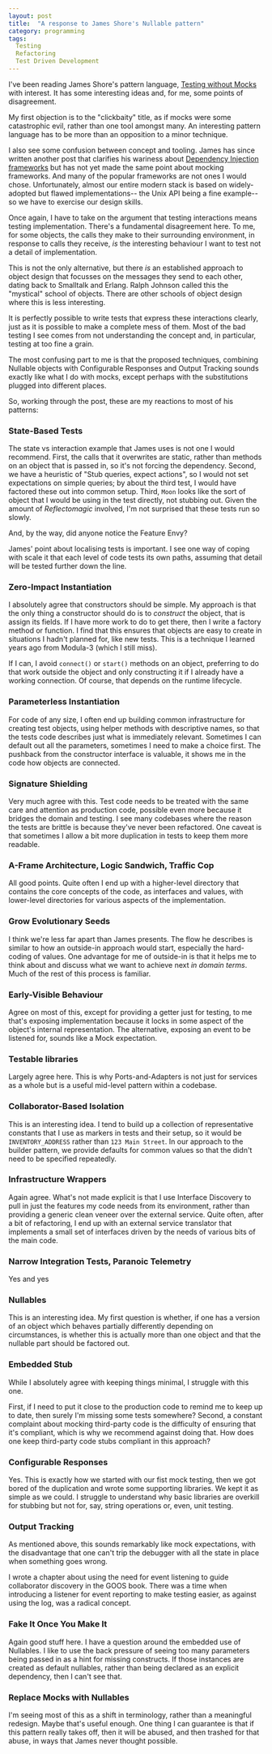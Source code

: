 ```yaml
---
layout: post
title:  "A response to James Shore's Nullable pattern"
category: programming
tags: 
  Testing
  Refactoring
  Test Driven Development
---
```


I've been reading James Shore's pattern language, 
[Testing without Mocks](https://www.jamesshore.com/v2/projects/testing-without-mocks/testing-without-mocks) with interest.
It has some interesting ideas and, for me, some points of disagreement. 

My first objection is to the "clickbaity" title, as if mocks were 
some catastrophic evil, rather than one tool amongst many. An interesting
pattern language has to be more than an opposition to a minor technique.

I also see some confusion between concept and tooling. James has since written 
another post that clarifies his wariness about 
[Dependency Injection frameworks](https://www.jamesshore.com/v2/blog/2023/the-problem-with-dependency-injection-frameworks)
but has not yet made the same point about mocking frameworks.
And many of the popular frameworks are not ones I would chose. Unfortunately, almost our 
entire modern stack is based on widely-adopted but flawed implementations--
the Unix API being a fine example--so we have to exercise our design skills.

Once again, I have to take on the argument that testing interactions 
means testing implementation. There's a fundamental disagreement here. 
To me, for some objects, the calls they make to their surrounding environment, 
in response to calls they receive, *is* the interesting behaviour I want to test 
not a detail of implementation. 

This is not the only alternative, but there _is_ an established 
approach to object design that focusses on the messages they send to each other, 
dating back to Smalltalk and Erlang. Ralph Johnson called this the "mystical" school
of objects. There are other schools of object design where this is less interesting.

It is perfectly possible to write tests that express these interactions clearly, 
just as it is possible to make a complete mess of them. Most of the bad testing
I see comes from not understanding the concept and, in particular, 
testing at too fine a grain. 

The most confusing part to me is that the proposed techniques, 
combining Nullable objects with Configurable Responses and Output Tracking
sounds exactly like what I do with mocks, except perhaps with the substitutions
plugged into different places.

So, working through the post, these are my reactions to most of his patterns:

### State-Based Tests

The state vs interaction example that James uses is not one I would recommend. First, 
the calls that it overwrites are static, rather than methods on an object that is 
passed in, so it's not forcing the dependency. Second, we have a heuristic of 
"Stub queries, expect actions", so I would not set expectations on simple queries;
by about the third test, I would have factored these out into common setup. Third, 
`Moon` looks like the sort of object that I would be using in the test directly, 
not stubbing out. Given the amount of _Reflectomagic_ involved, I'm not surprised
that these tests run so slowly.

And, by the way, did anyone notice the Feature Envy?

James' point about localising tests is important. I see one way of coping with scale
it that each level of code tests its own paths, assuming that detail will be 
tested further down the line.

### Zero-Impact Instantiation

I absolutely agree that constructors should be simple. My approach is that the
only thing a constructor should do is to _construct_ the object, that is assign
its fields. If I have more work to do to get there, then I write a factory
method or function. I find that this ensures that objects are easy to create
in situations I hadn't planned for, like new tests. This is a technique I learned
years ago from Modula-3 (which I still miss).

If I can, I avoid `connect()` or `start()` methods on an object, 
preferring to do that work outside the object and only constructing 
it if I already have a working connection. Of course, that depends on 
the runtime lifecycle.

### Parameterless Instantiation
For code of any size, I often end up building common infrastructure for creating
test objects, using helper methods with descriptive names, so that the tests code
describes just what is immediately relevant. Sometimes I can default out all the 
parameters, sometimes I need to make a choice first. The pushback from the 
constructor interface is valuable, it shows me in the code how objects are connected.

### Signature Shielding

Very much agree with this. Test code needs to be treated with the same care and attention
as production code, possible even more because it bridges the domain and testing. I see
many codebases where the reason the tests are brittle is because they've never been 
refactored. One caveat is that sometimes I allow a bit more duplication in tests to 
keep them more readable.

### A-Frame Architecture, Logic Sandwich, Traffic Cop
All good points. Quite often I end up with a higher-level directory that contains 
the core concepts of the code, as interfaces and values, with lower-level directories
for various aspects of the implementation.

### Grow Evolutionary Seeds
I think we're less far apart than James presents. The flow he describes is similar to
how an outside-in approach would start, especially the hard-coding of values. One 
advantage for me of outside-in is that it helps me to think about and discuss what 
we want to achieve next _in domain terms_. Much of the rest of this process is familiar.

### Early-Visible Behaviour

Agree on most of this, except for providing a getter just for testing, to me that's 
exposing implementation because it locks in some aspect of the object's internal 
representation. The alternative, exposing an event to be listened for, sounds like 
a Mock expectation.

### Testable libraries

Largely agree here. This is why Ports-and-Adapters is not just for services as a whole
but is a useful mid-level pattern within a codebase.

### Collaborator-Based Isolation

This is an interesting idea. I tend to build up a collection of representative constants
that I use as markers in tests and their setup, so it would be `INVENTORY_ADDRESS` rather than
`123 Main Street`. In our approach to the builder pattern, we provide defaults for
common values so that the didn't need to be specified repeatedly.

### Infrastructure Wrappers

Again agree. What's not made explicit is that I use Interface Discovery to pull in just the features
my code needs from its environment, rather than providing a generic clean veneer over the external 
service. Quite often, after a bit of refactoring, I end up with an external service translator that
implements a small set of interfaces driven by the needs of various bits of the main code.

### Narrow Integration Tests, Paranoic Telemetry
Yes and yes

### Nullables
This is an interesting idea. My first question is whether, if one has a version of an object which
behaves partially differently depending on circumstances, is whether this is actually more than one object
and that the nullable part should be factored out.

### Embedded Stub
While I absolutely agree with keeping things minimal, I struggle with this one. 

First, if I need to put it close to the production code to remind me to keep up to date,
then surely I'm missing some tests somewhere? Second, a constant complaint about mocking third-party code is the
difficulty of ensuring that it's compliant, which is why we recommend against doing that. How does one keep
third-party code stubs compliant in this approach?

### Configurable Responses
Yes. This is exactly how we started with our fist mock testing, then we got bored of the duplication
and wrote some supporting libraries. We kept it as simple as we could. I struggle to understand why 
basic libraries are overkill for stubbing but not for, say, string operations or, even, unit testing.

### Output Tracking
As mentioned above, this sounds remarkably like mock expectations, with the disadvantage that one
can't trip the debugger with all the state in place when something goes wrong. 

I wrote a chapter about using the need for event listening to guide collaborator discovery in 
the GOOS book. There was a time when introducing a listener for event reporting to
make testing easier, as against using the log, was a radical concept.

### Fake It Once You Make It
Again good stuff here. I have a question around the embedded use of Nullables. I like to use the back
pressure of seeing too many parameters being passed in as a hint for missing constructs. If those 
instances are created as default nullables, rather than being declared as an explicit dependency, then 
I can't see that.

### Replace Mocks with Nullables
I'm seeing most of this as a shift in terminology, rather than a meaningful redesign. Maybe that's 
useful enough. One thing I can guarantee is that if this pattern really takes off, then it will be 
abused, and then trashed for that abuse, in ways that James never thought possible.


